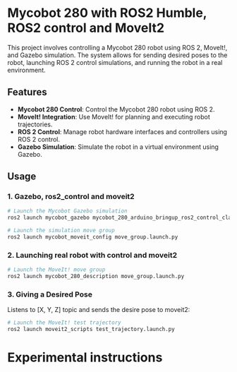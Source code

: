 # Mycobot 280 with ROS2 Humble, ROS2 control and MoveIt2

This project involves controlling a Mycobot 280 robot using ROS 2, MoveIt!, and Gazebo simulation. The system allows for sending desired poses to the robot, launching ROS 2 control simulations, and running the robot in a real environment.

## Features

- **Mycobot 280 Control**: Control the Mycobot 280 robot using ROS 2.
- **MoveIt! Integration**: Use MoveIt! for planning and executing robot trajectories.
- **ROS 2 Control**: Manage robot hardware interfaces and controllers using ROS 2 control.
- **Gazebo Simulation**: Simulate the robot in a virtual environment using Gazebo.

## Usage

### 1. Gazebo, ros2_control and moveit2

```bash
# Launch the Mycobot Gazebo simulation
ros2 launch mycobot_gazebo mycobot_280_arduino_bringup_ros2_control_classic_gazebo.launch.py

# Launch the simulation move group
ros2 launch mycobot_moveit_config move_group.launch.py
```

### 2. Launching real robot with control and moveit2

```bash
# Launch the MoveIt! move group
ros2 launch mycobot_280_description move_group.launch.py
```

### 3. Giving a Desired Pose

Listens to [X, Y, Z] topic and sends the desire pose to moveit2:

```bash
# Launch the MoveIt! test trajectory
ros2 launch moveit2_scripts test_trajectory.launch.py
```

# Experimental instructions
